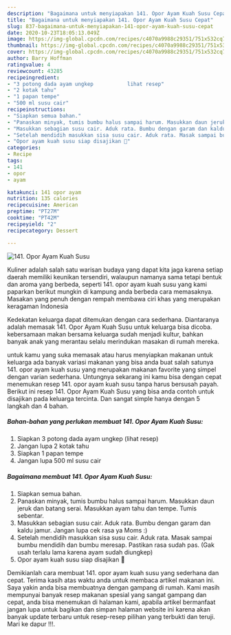 ```yaml
---
description: "Bagaimana untuk menyiapakan 141. Opor Ayam Kuah Susu Cepat"
title: "Bagaimana untuk menyiapakan 141. Opor Ayam Kuah Susu Cepat"
slug: 837-bagaimana-untuk-menyiapakan-141-opor-ayam-kuah-susu-cepat
date: 2020-10-23T18:05:13.049Z
image: https://img-global.cpcdn.com/recipes/c4070a9988c29351/751x532cq70/141-opor-ayam-kuah-susu-foto-resep-utama.jpg
thumbnail: https://img-global.cpcdn.com/recipes/c4070a9988c29351/751x532cq70/141-opor-ayam-kuah-susu-foto-resep-utama.jpg
cover: https://img-global.cpcdn.com/recipes/c4070a9988c29351/751x532cq70/141-opor-ayam-kuah-susu-foto-resep-utama.jpg
author: Barry Hoffman
ratingvalue: 4
reviewcount: 43285
recipeingredient:
- "3 potong dada ayam ungkep           lihat resep"
- "2 kotak tahu"
- "1 papan tempe"
- "500 ml susu cair"
recipeinstructions:
- "Siapkan semua bahan."
- "Panaskan minyak, tumis bumbu halus sampai harum. Masukkan daun jeruk dan batang serai. Masukkan ayam tahu dan tempe. Tumis sebentar."
- "Masukkan sebagian susu cair. Aduk rata. Bumbu dengan garam dan kaldu jamur. Jangan lupa cek rasa ya Moms :)"
- "Setelah mendidih masukkan sisa susu cair. Aduk rata. Masak sampai bumbu mendidih dan bumbu meresap. Pastikan rasa sudah pas. (Gak usah terlalu lama karena ayam sudah diungkep)"
- "Opor ayam kuah susu siap disajikan 🥰"
categories:
- Recipe
tags:
- 141
- opor
- ayam

katakunci: 141 opor ayam 
nutrition: 135 calories
recipecuisine: American
preptime: "PT27M"
cooktime: "PT42M"
recipeyield: "2"
recipecategory: Dessert

---
```



![141. Opor Ayam Kuah Susu](https://img-global.cpcdn.com/recipes/c4070a9988c29351/751x532cq70/141-opor-ayam-kuah-susu-foto-resep-utama.jpg)

Kuliner adalah salah satu warisan budaya yang dapat kita jaga karena setiap daerah memiliki keunikan tersendiri, walaupun namanya sama tetapi bentuk dan aroma yang berbeda, seperti 141. opor ayam kuah susu yang kami paparkan berikut mungkin di kampung anda berbeda cara memasaknya. Masakan yang penuh dengan rempah membawa ciri khas yang merupakan keragaman Indonesia

Kedekatan keluarga dapat ditemukan dengan cara sederhana. Diantaranya adalah memasak 141. Opor Ayam Kuah Susu untuk keluarga bisa dicoba. kebersamaan makan bersama keluarga sudah menjadi kultur, bahkan banyak anak yang merantau selalu merindukan masakan di rumah mereka.



untuk kamu yang suka memasak atau harus menyiapkan makanan untuk keluarga ada banyak variasi makanan yang bisa anda buat salah satunya 141. opor ayam kuah susu yang merupakan makanan favorite yang simpel dengan varian sederhana. Untungnya sekarang ini kamu bisa dengan cepat menemukan resep 141. opor ayam kuah susu tanpa harus bersusah payah.
Berikut ini resep 141. Opor Ayam Kuah Susu yang bisa anda contoh untuk disajikan pada keluarga tercinta. Dan sangat simple hanya dengan 5 langkah dan 4 bahan.


<!--inarticleads1-->

##### Bahan-bahan yang perlukan membuat 141. Opor Ayam Kuah Susu:

1. Siapkan 3 potong dada ayam ungkep           (lihat resep)
1. Jangan lupa 2 kotak tahu
1. Siapkan 1 papan tempe
1. Jangan lupa 500 ml susu cair




<!--inarticleads2-->

##### Bagaimana membuat  141. Opor Ayam Kuah Susu:

1. Siapkan semua bahan.
1. Panaskan minyak, tumis bumbu halus sampai harum. Masukkan daun jeruk dan batang serai. Masukkan ayam tahu dan tempe. Tumis sebentar.
1. Masukkan sebagian susu cair. Aduk rata. Bumbu dengan garam dan kaldu jamur. Jangan lupa cek rasa ya Moms :)
1. Setelah mendidih masukkan sisa susu cair. Aduk rata. Masak sampai bumbu mendidih dan bumbu meresap. Pastikan rasa sudah pas. (Gak usah terlalu lama karena ayam sudah diungkep)
1. Opor ayam kuah susu siap disajikan 🥰




Demikianlah cara membuat 141. opor ayam kuah susu yang sederhana dan cepat. Terima kasih atas waktu anda untuk membaca artikel makanan ini. Saya yakin anda bisa membuatnya dengan gampang di rumah. Kami masih mempunyai banyak resep makanan spesial yang sangat gampang dan cepat, anda bisa menemukan di halaman kami, apabila artikel bermanfaat jangan lupa untuk bagikan dan simpan halaman website ini karena akan banyak update terbaru untuk resep-resep pilihan yang terbukti dan teruji. Mari ke dapur !!!. 
